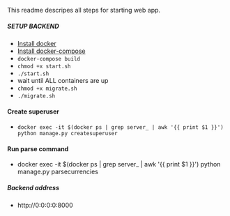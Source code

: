 This readme descripes all steps for starting web app.

##### SETUP  BACKEND

* [Install docker](https://docs.docker.com/install/linux/docker-ce/ubuntu/)
* [Install docker-compose](https://docs.docker.com/compose/install/)
* `docker-compose build`
* `chmod +x start.sh`
* `./start.sh`
* wait until ALL containers are up
* `chmod +x migrate.sh`
* `./migrate.sh`

#### Create superuser
* `docker exec -it $(docker ps | grep server_ | awk '{{ print $1 }}') python manage.py createsuperuser`

#### Run parse command
* docker exec -it $(docker ps | grep server_ | awk '{{ print $1 }}') python manage.py parsecurrencies

##### Backend address 
* http://0:0:0:0:8000
